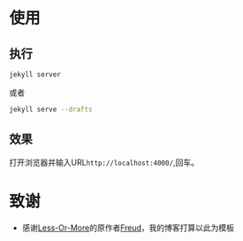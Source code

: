 使用
====================================

执行
------------------------------------

``` bash
jekyll server
```

或者

``` bash
jekyll serve --drafts
```

效果
------------------------------------
打开浏览器并输入URL`http://localhost:4000/`,回车。


致谢
====================================
+ 感谢[Less-Or-More](http://jekyllthemes.org/themes/Less-Or-More/)的原作者[Freud](http://www.hifreud.com/)，我的博客打算以此为模板

